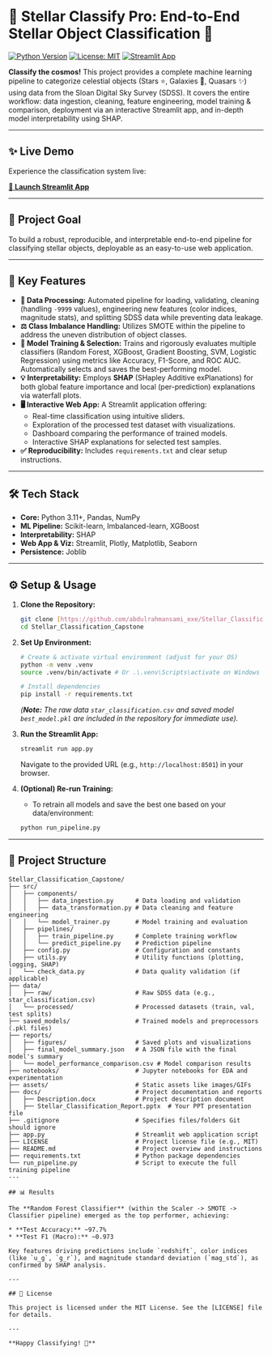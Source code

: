 # 🔭 Stellar Classify Pro: End-to-End Stellar Object Classification 🌟

[![Python Version](https://img.shields.io/badge/Python-3.11+-blue.svg)](https://www.python.org/)
[![License: MIT](https://img.shields.io/badge/License-MIT-purple.svg)](LICENSE) [![Streamlit App](https://static.streamlit.io/badges/streamlit_badge_violet_white.svg)](https://abdulrahmansami_exe-stellar-classification-capstone.streamlit.app/)

**Classify the cosmos!** This project provides a complete machine learning pipeline to categorize celestial objects (Stars ⭐, Galaxies 🌌, Quasars ✨) using data from the Sloan Digital Sky Survey (SDSS). It covers the entire workflow: data ingestion, cleaning, feature engineering, model training & comparison, deployment via an interactive Streamlit app, and in-depth model interpretability using SHAP.

---

## ✨ Live Demo

Experience the classification system live:

**[🚀 Launch Streamlit App](https://abdulrahmansami_exe-stellar-classification-capstone.streamlit.app/)**

---

## 🎯 Project Goal

To build a robust, reproducible, and interpretable end-to-end pipeline for classifying stellar objects, deployable as an easy-to-use web application.

---

## 🚀 Key Features

* **🌌 Data Processing:** Automated pipeline for loading, validating, cleaning (handling `-9999` values), engineering new features (color indices, magnitude stats), and splitting SDSS data while preventing data leakage.
* **⚖️ Class Imbalance Handling:** Utilizes SMOTE within the pipeline to address the uneven distribution of object classes.
* **🧠 Model Training & Selection:** Trains and rigorously evaluates multiple classifiers (Random Forest, XGBoost, Gradient Boosting, SVM, Logistic Regression) using metrics like Accuracy, F1-Score, and ROC AUC. Automatically selects and saves the best-performing model.
* **💡 Interpretability:** Employs **SHAP** (SHapley Additive exPlanations) for both global feature importance and local (per-prediction) explanations via waterfall plots.
* **🖥️ Interactive Web App:** A Streamlit application offering:
  * Real-time classification using intuitive sliders.
  * Exploration of the processed test dataset with visualizations.
  * Dashboard comparing the performance of trained models.
  * Interactive SHAP explanations for selected test samples.
* **✅ Reproducibility:** Includes `requirements.txt` and clear setup instructions.

---

## 🛠️ Tech Stack

* **Core:** Python 3.11+, Pandas, NumPy
* **ML Pipeline:** Scikit-learn, Imbalanced-learn, XGBoost
* **Interpretability:** SHAP
* **Web App & Viz:** Streamlit, Plotly, Matplotlib, Seaborn
* **Persistence:** Joblib

---

## ⚙️ Setup & Usage

1. **Clone the Repository:**

   ```bash
   git clone [https://github.com/abdulrahmansami_exe/Stellar_Classification_Capstone.git](https://github.com/abdulrahmansami_exe/Stellar_Classification_Capstone.git)
   cd Stellar_Classification_Capstone
   ```
2. **Set Up Environment:**

   ```bash
   # Create & activate virtual environment (adjust for your OS)
   python -m venv .venv
   source .venv/bin/activate # Or .\.venv\Scripts\activate on Windows

   # Install dependencies
   pip install -r requirements.txt
   ```

   *(**Note:** The raw data `star_classification.csv` and saved model `best_model.pkl` are included in the repository for immediate use).*
3. **Run the Streamlit App:**

   ```bash
   streamlit run app.py
   ```

   Navigate to the provided URL (e.g., `http://localhost:8501`) in your browser.
4. **(Optional) Re-run Training:**

   * To retrain all models and save the best one based on your data/environment:

   ```bash
   python run_pipeline.py
   ```

---

## 📂 Project Structure

```
Stellar_Classification_Capstone/
├── src/
│   ├── components/
│   │   ├── data_ingestion.py      # Data loading and validation
│   │   ├── data_transformation.py # Data cleaning and feature engineering
│   │   └── model_trainer.py       # Model training and evaluation
│   ├── pipelines/
│   │   ├── train_pipeline.py      # Complete training workflow
│   │   └── predict_pipeline.py    # Prediction pipeline
│   ├── config.py                  # Configuration and constants
│   ├── utils.py                   # Utility functions (plotting, logging, SHAP)
│   └── check_data.py              # Data quality validation (if applicable)
├── data/
│   ├── raw/                       # Raw SDSS data (e.g., star_classification.csv)
│   └── processed/                 # Processed datasets (train, val, test splits)
├── saved_models/                  # Trained models and preprocessors (.pkl files)
├── reports/
│   ├── figures/                   # Saved plots and visualizations
│   ├── final_model_summary.json   # A JSON file with the final model's summary
│   └── model_performance_comparison.csv # Model comparison results
├── notebooks/                     # Jupyter notebooks for EDA and experimentation
├── assets/                        # Static assets like images/GIFs
├── docs/                          # Project documentation and reports
│   ├── Description.docx           # Project description document
│   ├── Stellar_Classification_Report.pptx  # Your PPT presentation file
├── .gitignore                     # Specifies files/folders Git should ignore
├── app.py                         # Streamlit web application script
├── LICENSE                        # Project license file (e.g., MIT)
├── README.md                      # Project overview and instructions
├── requirements.txt               # Python package dependencies
└── run_pipeline.py                # Script to execute the full training pipeline
---

## 📊 Results

The **Random Forest Classifier** (within the Scaler -> SMOTE -> Classifier pipeline) emerged as the top performer, achieving:

* **Test Accuracy:** ~97.7%
* **Test F1 (Macro):** ~0.973

Key features driving predictions include `redshift`, color indices (like `u_g`, `g_r`), and magnitude standard deviation (`mag_std`), as confirmed by SHAP analysis.

---

## 📜 License

This project is licensed under the MIT License. See the [LICENSE] file for details.

---

**Happy Classifying! 🌌**
```
